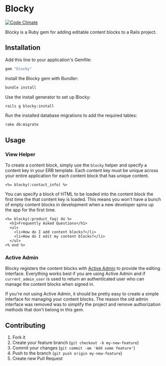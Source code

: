 # Blocky

[![Code Climate](https://codeclimate.com/github/codelation/blocky.png)](https://codeclimate.com/github/codelation/blocky)

Blocky is a Ruby gem for adding editable content blocks to a Rails project.

## Installation

Add this line to your application's Gemfile:

```ruby
gem "blocky"
```

Install the Blocky gem with Bundler:

```bash
bundle install
```

Use the install generator to set up Blocky:

```bash
rails g blocky:install
```

Run the installed database migrations to add the required tables:

```bash
rake db:migrate
```

## Usage

### View Helper

To create a content block, simply use the `blocky` helper and specify a content key in
your ERB template. Each content key must be unique across your entire application for
each content block that has unique content.

```erb
<%= blocky(:contact_info) %>
```

You can specify a block of HTML to be loaded into the content block the first time
the that content key is loaded. This means you won't have a bunch of empty content
blocks in development when a new developer spins up the app for the first time.

```erb
<%= blocky(:product_faq) do %>
  <h1>Frequently Asked Questions</h1>
  <ul>
    <li>How do I add content blocks?</li>
    <li>How do I edit my content blocks?</li>
  </ul>
<% end %>
```

### Active Admin

Blocky registers the content blocks with [Active Admin](http://activeadmin.info) to
provide the editing interface. Everything works best if you are using Active Admin and 
if `current_admin_user` is used to return an authenticated user who can manage the 
content blocks when signed in.

If you're not using Active Admin, it should be pretty easy to create a simple interface
for managing your content blocks. The reason the old admin interface was removed was to
simplify the project and remove authorization methods that don't belong in this gem.

## Contributing

1. Fork it
2. Create your feature branch (`git checkout -b my-new-feature`)
3. Commit your changes (`git commit -am 'Add some feature'`)
4. Push to the branch (`git push origin my-new-feature`)
5. Create new Pull Request

